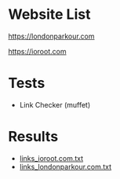 # Website List
https://londonparkour.com

https://ioroot.com

# Tests

-   Link Checker (muffet)

# Results
- [links_ioroot.com.txt](./results/links_ioroot.com.txt)
- [links_londonparkour.com.txt](./results/links_londonparkour.com.txt)
